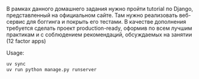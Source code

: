 В рамках данного домашнего задания нужно пройти tutorial по Django, представленный на официальном сайте. Там нужно реализовать веб-сервис для боггинга и покрыть его тестами. В качестве дополнения требуется сделать проект production-ready, оформив по всем лучшим практикам и с соблюдением рекомендаций, обсуждаемых на занятии (12 factor apps)

Usage:
```bash
uv sync
uv run python manage.py runserver
```

